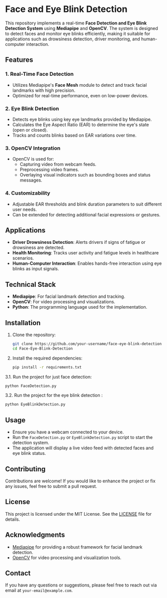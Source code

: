 # Face and Eye Blink Detection

This repository implements a real-time **Face Detection and Eye Blink Detection System** using **Mediapipe** and **OpenCV**. The system is designed to detect faces and monitor eye blinks efficiently, making it suitable for applications such as drowsiness detection, driver monitoring, and human-computer interaction.

## Features

### 1. Real-Time Face Detection
- Utilizes Mediapipe's **Face Mesh** module to detect and track facial landmarks with high precision.
- Optimized for real-time performance, even on low-power devices.

### 2. Eye Blink Detection
- Detects eye blinks using key eye landmarks provided by Mediapipe.
- Calculates the Eye Aspect Ratio (EAR) to determine the eye's state (open or closed).
- Tracks and counts blinks based on EAR variations over time.

### 3. OpenCV Integration
- OpenCV is used for:
  - Capturing video from webcam feeds.
  - Preprocessing video frames.
  - Overlaying visual indicators such as bounding boxes and status messages.

### 4. Customizability
- Adjustable EAR thresholds and blink duration parameters to suit different user needs.
- Can be extended for detecting additional facial expressions or gestures.

## Applications
- **Driver Drowsiness Detection**: Alerts drivers if signs of fatigue or drowsiness are detected.
- **Health Monitoring**: Tracks user activity and fatigue levels in healthcare scenarios.
- **Human-Computer Interaction**: Enables hands-free interaction using eye blinks as input signals.

## Technical Stack
- **Mediapipe**: For facial landmark detection and tracking.
- **OpenCV**: For video processing and visualizations.
- **Python**: The programming language used for the implementation.

## Installation

1. Clone the repository:
   ```bash
   git clone https://github.com/your-username/face-eye-blink-detection.git
   cd Face-Eye-Blink-Detection
   ```

2. Install the required dependencies:
   ```bash
   pip install -r requirements.txt
   ```

3.1. Run the project for just face detection:
   ```bash
   python FaceDetection.py
   ```
3.2. Run the project for the eye blink detection :
   ```bash
   python EyeBlinkDetection.py
   ```

## Usage
- Ensure you have a webcam connected to your device.
- Run the `FaceDetection.py` or `EyeBlinkDetection.py` script to start the detection system.
- The application will display a live video feed with detected faces and eye blink status.

## Contributing
Contributions are welcome! If you would like to enhance the project or fix any issues, feel free to submit a pull request.

## License
This project is licensed under the MIT License. See the [LICENSE](LICENSE) file for details.

## Acknowledgments
- [Mediapipe](https://mediapipe.dev) for providing a robust framework for facial landmark detection.
- [OpenCV](https://opencv.org) for video processing and visualization tools.

## Contact
If you have any questions or suggestions, please feel free to reach out via email at `your-email@example.com`.
